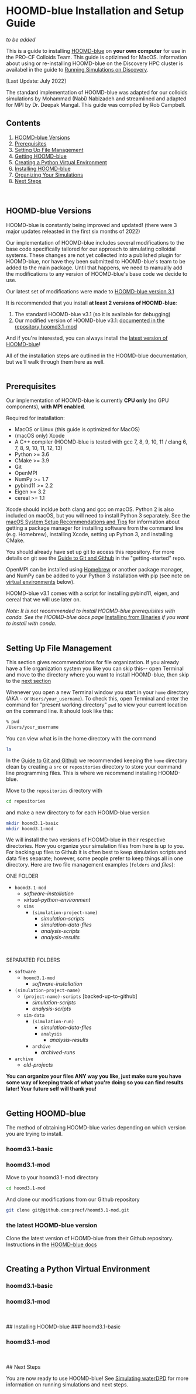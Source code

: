 # HOOMD-blue Installation and Setup Guide

*to be added*

This is a guide to installing [HOOMD-blue] on **your own computer** for use in the PRO-CF Colloids Team. This guide is optizimed for MacOS. Information about using or re-installing HOOMD-blue on the Discovery HPC cluster is availabel in the guide to [Running Simulations on Discovery](10-Slurm-and-Disco.md).

[Last Update: July 2022]

The standard implementation of HOOMD-blue was adapted for our colloids simulations by Mohammad (Nabi) Nabizadeh and streamlined and adapted for MPI by Dr. Deepak Mangal. This guide was compiled by Rob Campbell.

[HOOMD-blue]: https://glotzerlab.engin.umich.edu/hoomd-blue

## Contents
1. [HOOMD-blue Versions](/01-HOOMDblue-Install-Guide.md#hoomd-blue-versions)
2. [Prerequisites](/01-HOOMDblue-Install-Guide.md#prerequisites)
3. [Setting Up File Management](/01-HOOMDblue-Install-Guide.md#setting-up-file-management)
4. [Getting HOOMD-blue](/01-HOOMDblue-Install-Guide.md#getting-hoomd-blue)
5. [Creating a Python Virtual Environment](/01-HOOMDblue-Install-Guide.md#creating-a-python-virtual-environment)
6. [Installing HOOMD-blue](/01-HOOMDblue-Install-Guide.md#installing-hoomd-blue)
7. [Organizing Your Simulations](/01-HOOMDblue-Install-Guide.md#organizing-your-simulations)
8. [Next Steps](/01-HOOMDblue-Install-Guide.md#next-steps)
<br>

## HOOMD-blue Versions

HOOMD-blue is constantly being improved and updated! (there were 3 major updates releasted in the first six months of 2022)

Our implementation of HOOMD-blue includes several modifications to the base code specifically tailored for our approach to simulating colloidal systems. These changes are not yet collected into a published plugin for HOOMD-blue, nor have they been submitted to HOOMD-blue's team to be added to the main package. Until that happens, we need to manually add the modifications to any version of HOOMD-blue's base code we decide to use.

Our latest set of modifications were made to [HOOMD-blue version 3.1](https://hoomd-blue.readthedocs.io/en/v3.1.0/index.html)

It is recommended that you install **at least 2 versions of HOOMD-blue**:
1. The standard HOOMD-blue v3.1 (so it is available for debugging)
2. Our modified version of HOOMD-blue v3.1: [documented in the repository hoomd3.1-mod](https://github.com/procf/hoomd3.1-mod)

And if you're interested, you can always install the [latest version of HOOMD-blue](https://hoomd-blue.readthedocs.io/en/latest/)!

All of the installation steps are outlined in the HOOMD-blue documentation, but we'll walk through them here as well.
<br>
<br>
## Prerequisites

Our implementation of HOOMD-blue is currently **CPU only** (no GPU components), **with MPI enabled**.

Required for installation:
* MacOS or Linux (this guide is optimized for MacOS)
* (macOS only) Xcode
* A C++ compiler (HOOMD-blue is tested with gcc 7, 8, 9, 10, 11 / clang 6, 7, 8, 9, 10, 11, 12, 13)
* Python >= 3.6
* CMake >= 3.9
* Git
* OpenMPI
* NumPy >= 1.7
* pybind11 >= 2.2
* Eigen >= 3.2
* cereal >= 1.1

Xcode should incldue both clang and gcc on macOS. Python 2 is also included on macOS, but you will need to install Python 3 separately. See the [macOS System Setup Recommendations and Tips](/System-Setup/02-macOS-Setup.md) for information about getting a package manager for installing software from the command line (e.g. Homebrew), installing Xcode, setting up Python 3, and installing CMake.

You should already have set up git to access this repository. For more details on git see the [Guide to Git and Github](https://github.com/procf/getting-started/blob/main/github-guide.md) in the "getting-started" repo.

OpenMPI can be installed using [Homebrew](https://brew.sh/) or another package manager, and NumPy can be added to your Python 3 installation with pip (see note on [virtual environments](/01-HOOMDblue-Install-Guide.md#creating-a-python-virtual-environment) below).

HOOMD-blue v3.1 comes with a script for installing pybind11, eigen, and cereal that we will use later on.

*Note: It is not recommended to install HOOMD-blue prerequisites with conda. See the HOOMD-blue docs page* [Installing from Binaries](https://hoomd-blue.readthedocs.io/en/v3.1.0/installation.html) *if you want to install with conda.*
<br>
<br>
## Setting Up File Management

This section gives recommendations for file organization. If you already have a file organization system you like you can skip this-- open Terminal and move to the directory where you want to install HOOMD-blue, then skip to the [next section](/01-HOOMDblue-Install-Guide.md#getting-hoomd-blue)

Whenever you open a new Terminal window you start in your `home` directory (AKA `~` or `Users/your_username`). To check this, open Terminal and enter the command for "present working directory" `pwd` to view your current location on the command line. It should look like this:
```bash
% pwd
/Users/your_username
```
You can view what is in the home directory with the command
```bash
ls
```

In the [Guide to Git and Github](https://github.com/procf/getting-started/blob/main/github-guide.md) we recommended keeping the `home` directory clean by creating a `src` or `repositories` directory to store your command line programming files. This is where we recommend installing HOOMD-blue. 

Move to the `repositories` directory with
```bash
cd repositories
```
and make a new directory to for each HOOMD-blue version
```bash
mkdir hoomd3.1-basic
mkdir hoomd3.1-mod
```
We will install the two versions of HOOMD-blue in their respective directories. How you organize your simulation files from here is up to you. For backing up files to Github it is often best to keep simulation scripts and data files separate; however, some people prefer to keep things all in one directory. Here are two file management examples (`folders` and *files*):
<br>

ONE FOLDER
- `hoomd3.1-mod`
	- *software-installation*
	- *virtual-python-environment*
	- `sims`
		- `(simulation-project-name)`
			- *simulation-scripts*
			- *simulation-data-files*
			- *analysis-scripts*
			- *analysis-results*
<br>

SEPARATED FOLDERS
- `software`
	- `hoomd3.1-mod`
		- *software-installation*
- `(simulation-project-name)`
	- `(project-name)-scripts` [backed-up-to-github]
		- *simulation-scripts*
		- *analysis-scripts*	
	- `sim-data`
		- `(simulation-run)`
			- *simulation-data-files*
			- `analysis`
				- *analysis-results*
		- `archive`
			- *archived-runs*
- `archive`
	- *old-projects*

**You can organize your files ANY way you like, just make sure you have some way of keeping track of what you're doing so you can find results later! Your future self will thank you!**
<br>
<br>
## Getting HOOMD-blue

The method of obtaining HOOMD-blue varies depending on which version you are trying to install.

### hoomd3.1-basic

### hoomd3.1-mod

Move to your hoomd3.1-mod directory
```bash
cd hoomd3.1-mod
```
And clone our modifications from our Github repository
```bash
git clone git@github.com:procf/hoomd3.1-mod.git
```

### the latest HOOMD-blue version

Clone the latest version of HOOMD-blue from their Github repository. Instructions in the [HOOMD-blue docs](https://hoomd-blue.readthedocs.io/en/latest/building.html#obtain-the-source)
<br>
<br>
## Creating a Python Virtual Environment
### hoomd3.1-basic

### hoomd3.1-mod
<br>
<br>
## Installing HOOMD-blue
### hoomd3.1-basic

### hoomd3.1-mod
<br>
<br>
## Next Steps

You are now ready to use HOOMD-blue! See [Simulating waterDPD](/02-Simulating-waterDPD.md) for more information on running simulations and next steps.

